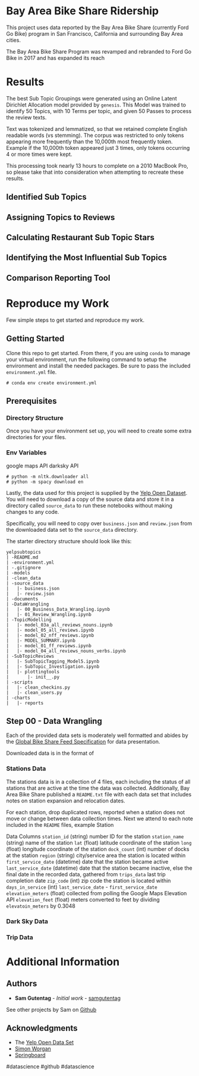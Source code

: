 # Bay Area Bike Share Ridership
This project uses data reported by the Bay Area Bike Share (currently Ford Go Bike) program in San Francisco, California and surrounding Bay Area cities.

The Bay Area Bike Share Program was revamped and rebranded to Ford Go Bike in 2017 and has expanded its reach

# Results
The best Sub Topic Groupings were generated using an Online Latent Dirichlet Allocation model provided by `genesis`.  This Model was trained to identify 50 Topics, with 10 Terms per topic, and given 50 Passes to process the review texts.

Text was tokenized and lemmatized, so that we retained complete English readable words (vs stemming).  The corpus was restricted to only tokens appearing more frequently than the 10,000th most frequently token.  Example	 if the 10,000th token appeared just 3 times, only tokens occurring 4 or more times were kept.

This processing took nearly 13 hours to complete on a 2010 MacBook Pro, so please take that into consideration when attempting to recreate these results.

## Identified Sub Topics


## Assigning Topics to Reviews

## Calculating Restaurant Sub Topic Stars

## Identifying the Most Influential Sub Topics

## Comparison Reporting Tool


# Reproduce my Work
Few simple steps to get started and reproduce my work.

## Getting Started
Clone this repo to get started.  From there, if you are using `conda` to manage your virtual environment, run the following command to setup the environment and install the needed packages.  Be sure to pass the included `environment.yml` file.

```
# conda env create environment.yml
```

## Prerequisites
### Directory Structure

Once you have your environment set up, you will need to create some extra directories for your files.

### Env Variables

google maps API
darksky API


```
# python -m nltk.downloader all
# python -m spacy download en
```

Lastly, the data used for this project is supplied by the [Yelp Open Dataset](https://www.yelp.com/dataset).  You will need to download a copy of the source data and store it in a directory called `source_data` to run these notebooks without making changes to any code.

Specifically, you will need to copy over `business.json` and `review.json` from the downloaded data set to the `source_data` directory.

The starter directory structure should look like this:

```
yelpsubtopics
| -README.md
| -environment.yml
| -.gitignore
| -models
| -clean_data
| -source_data
|   |- business.json
|   |- review.json
| -documents
| -DataWrangling
|   |- 00_Business_Data_Wrangling.ipynb
|   |- 01_Review_Wrangling.ipynb
| -TopicModelling
|   |- model_03a_all_reviews_nouns.ipynb
|   |- model_05_all_reviews.ipynb
|   |- model_02_nff_reviews.ipynb
|   |- MODEL_SUMMARY.ipynb
|   |- model_01_ff_reviews.ipynb
|   |- model_04_all_reviews_nouns_verbs.ipynb
| -SubTopicReviews
|   |- SubTopicTagging_Model5.ipynb
|   |- SubTopic_Investigation.ipynb
|   |- plottingtools
|       |- init__.py
| -scripts
|   |- clean_checkins.py
|   |- clean_users.py
| -charts
|   |- reports
```

## Step 00 - Data Wrangling
Each of the provided data sets is moderately well formatted and abides by the [Global Bike Share Feed Specification](https://github.com/NABSA/gbfs) for data presentation.

Downloaded data is in the format of  


### Stations Data
The stations data is in a collection of 4 files, each including the status of all stations that are active at the time the data was collected.  Additionally, Bay Area Bike Share published a `README.txt` file with each data set that includes notes on station expansion and relocation dates.

For each station, drop duplicated rows, reported when a station does not move or change between data collection times.
Next we attend to each note included in the `README` files, example Station

Data Columns
	`station_id`           (string)    number ID for the station
	`station_name`         (string)    name of the station
	`lat`                  (float)     latitude coordinate of the station
	`long`                 (float)     longitude coordinate of the station
	`dock_count`           (int)       number of docks at the station
	`region`               (string)    city/service area the station is located within
	`first_service_date`   (datetime)  date that the station became active
	`last_service_date`	   (datetime)  date that the station became inactive, else the final date in the recorded data, gathered from `trips_data` last trip completion date
	`zip_code`             (int)       zip code the station is located within
	`days_in_service`      (int)       `last_service_date` - `first_service_date`
	`elevation_meters`     (float)     collected from polling the Google Maps Elevation API
	`elevation_feet`       (float)     meters converted to feet by dividing `elevatoin_meters` by 0.3048


### Dark Sky Data


### Trip Data





# Additional Information
## Authors
* **Sam Gutentag** - *Initial work* - [samgutentag](www.samgutentag.com)

See other projects by Sam on [Github](https://github.com/samgutentag)

## Acknowledgments
* The [Yelp Open Data Set](https://www.yelp.com/dataset)
* [Simon Worgan](https://www.linkedin.com/in/simon-worgan-44613138/)
* [Springboard](www.springboard.com)


#datascience #github
#datascience
